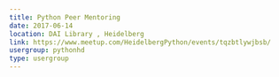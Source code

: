 ```yaml
---
title: Python Peer Mentoring
date: 2017-06-14
location: DAI Library , Heidelberg
link: https://www.meetup.com/HeidelbergPython/events/tqzbtlywjbsb/
usergroup: pythonhd
type: usergroup
---
```

